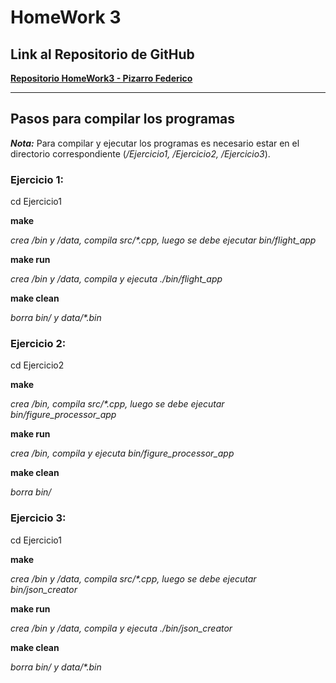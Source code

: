 # HomeWork 3

## Link al Repositorio de GitHub

**[Repositorio HomeWork3 - Pizarro Federico](https://github.com/FedePizarro15/HomeWork3)**

---

## Pasos para compilar los programas

***Nota:*** Para compilar y ejecutar los programas es necesario estar en el directorio correspondiente (*/Ejercicio1, /Ejercicio2, /Ejercicio3*).

### Ejercicio 1:

cd Ejercicio1

**make**

*crea /bin y /data, compila src/\*.cpp, luego se debe ejecutar bin/flight_app*

**make run**

*crea /bin y /data, compila y ejecuta ./bin/flight_app*

**make clean**

*borra bin/ y data/\*.bin*

### Ejercicio 2:

cd Ejercicio2

**make**

*crea /bin, compila src/\*.cpp, luego se debe ejecutar bin/figure_processor_app*

**make run**

*crea /bin, compila y ejecuta bin/figure_processor_app*

**make clean**

*borra bin/*

### Ejercicio 3:

cd Ejercicio1

**make**

*crea /bin y /data, compila src/\*.cpp, luego se debe ejecutar bin/json_creator*

**make run**

*crea /bin y /data, compila y ejecuta ./bin/json_creator*

**make clean**

*borra bin/ y data/\*.bin*